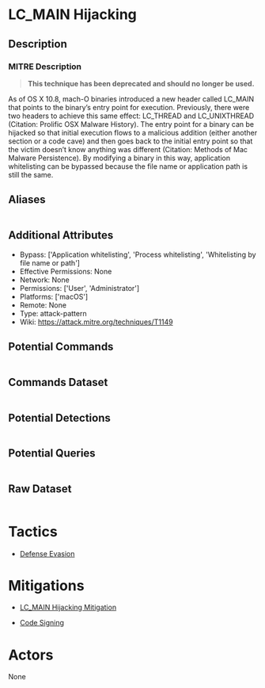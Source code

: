 
# LC_MAIN Hijacking

## Description

### MITRE Description

> **This technique has been deprecated and should no longer be used.**

As of OS X 10.8, mach-O binaries introduced a new header called LC_MAIN that points to the binary’s entry point for execution. Previously, there were two headers to achieve this same effect: LC_THREAD and LC_UNIXTHREAD  (Citation: Prolific OSX Malware History). The entry point for a binary can be hijacked so that initial execution flows to a malicious addition (either another section or a code cave) and then goes back to the initial entry point so that the victim doesn’t know anything was different  (Citation: Methods of Mac Malware Persistence). By modifying a binary in this way, application whitelisting can be bypassed because the file name or application path is still the same.

## Aliases

```

```

## Additional Attributes

* Bypass: ['Application whitelisting', 'Process whitelisting', 'Whitelisting by file name or path']
* Effective Permissions: None
* Network: None
* Permissions: ['User', 'Administrator']
* Platforms: ['macOS']
* Remote: None
* Type: attack-pattern
* Wiki: https://attack.mitre.org/techniques/T1149

## Potential Commands

```

```

## Commands Dataset

```

```

## Potential Detections

```json

```

## Potential Queries

```json

```

## Raw Dataset

```json

```

# Tactics


* [Defense Evasion](../tactics/Defense-Evasion.md)


# Mitigations


* [LC_MAIN Hijacking Mitigation](../mitigations/LC_MAIN-Hijacking-Mitigation.md)

* [Code Signing](../mitigations/Code-Signing.md)
    

# Actors

None
